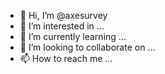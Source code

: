 - 👋 Hi, I’m @axesurvey
- 👀 I’m interested in ...
- 🌱 I’m currently learning ...
- 💞️ I’m looking to collaborate on ...
- 📫 How to reach me ...

<!---
axesurvey/axesurvey is a ✨ special ✨ repository because its `README.md` (this file) appears on your GitHub profile.
You can click the Preview link to take a look at your changes.
--->
